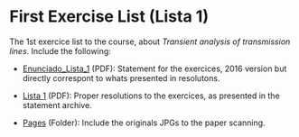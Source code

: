# First Exercise List (Lista 1)

The 1st exercice list to the course, about *Transient analysis of transmission lines*.
Include the following:

* [Enunciado_Lista_1](https://github.com/JoaoPCalazans/Ondas-e-Linhas/blob/main/Lista%201/Enunciado_Lista_1.pdf) (PDF): Statement for the exercices, 2016 version but directly correspont to whats presented in resolutons.

* [Lista 1](https://github.com/JoaoPCalazans/Ondas-e-Linhas/blob/main/Lista%201/Lista%201.pdf) (PDF): Proper resolutions to the exercices, as presented in the statement archive.

* [Pages](https://github.com/JoaoPCalazans/Ondas-e-Linhas/tree/main/Lista%201/Pages) (Folder): Include the originals JPGs to the paper scanning.

